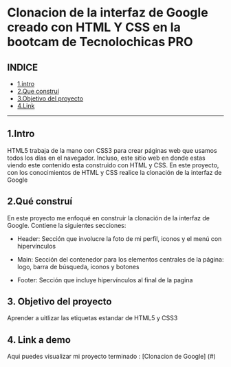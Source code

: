 # Clonacion de la interfaz de Google creado con HTML Y CSS en la bootcam de Tecnolochicas PRO


## **INDICE**

* [1.intro](https://github.com/lizetharmas22/Clonacion_Google/edit/main/README.md#indice)
* [2.Que construí](https://github.com/lizetharmas22/Clonacion_Google/edit/main/README.md#2qu%C3%A9-constru%C3%AD)
* [3.Objetivo del proyecto](https://github.com/lizetharmas22/Clonacion_Google/edit/main/README.md#3-objetivo-del-proyecto)
* [4.Link](https://github.com/lizetharmas22/Clonacion_Google/edit/main/README.md#4-link-a-demo)

****
## 1.Intro

HTML5 trabaja de la mano con CSS3 para crear páginas web que usamos todos los días en el navegador. Incluso, este sitio web en donde estas viendo este contenido esta construido con HTML y CSS. En este proyecto, con los conocimientos de HTML y CSS realice la clonación de la interfaz de Google 

## 2.Qué construí 
En este proyecto me enfoqué en construir la clonación de la interfaz de Google.
Contiene la siguientes secciones: 

* Header: Sección que involucre la foto de mi perfil, iconos y el menú con hipervínculos

* Main: Sección del contenedor para los elementos centrales de la página: logo, barra de búsqueda, iconos y botones

* Footer: Sección que incluye hipervínculos al final de la pagina 


## 3. Objetivo del proyecto
Aprender a uitlizar las etiquetas estandar de HTML5 y CSS3

## 4. Link a demo 
Aqui puedes visualizar mi proyecto terminado : [Clonacion de Google] (#)
